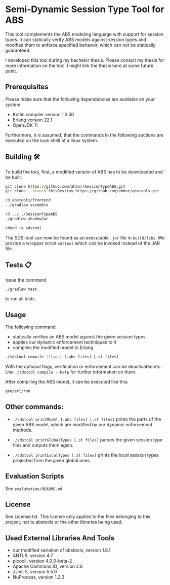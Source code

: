 # Semi-Dynamic Session Type Tool for ABS

This tool complements the ABS modeling language with support for session types.
It can statically verify ABS models against session types and modifies them to
enforce specified behavior, which can not be statically guaranteed.

I developed this tool during my bachelor thesis. Please consult my thesis for
more information on the tool. I might link the thesis here at some future point.

## Prerequisites

Please make sure that the following dependencies are available on your system:

* Kotlin compiler version 1.3.50
* Erlang version 22.1
* OpenJDK 11

Furthermore, it is assumed, that the commands in the following sections are
executed on the `bash` shell of a linux system.

## Building :hammer_and_wrench:

To build the tool, first, a modified version of ABS has to be downloaded and
be built.

```sh
git clone https://github.com/ahbnr/SessionTypeABS.git
git clone --branch thisDestiny https://github.com/ahbnr/abstools.git

cd abstools/frontend
../gradlew assemble

cd ../../SessionTypeABS
./gradlew shadowJar

chmod +x sdstool
```

The SDS-tool can now be found as an executable `.jar` file in `build/libs`.
We provide a wrapper script `sdstool` which can be invoked instead of the JAR
file.

## Tests :clipboard:

Issue the command
```sh
./gradlew test
```
to run all tests.

## Usage

The following command

* statically verifies an ABS model against the given session types
* applies our dynamic enforcement techniques to it
* compiles the modified model to Erlang

```sh
./sdstool compile [flags] [.abs files] [.st files]
```

With the optional flags, verification or enforcement can be deactivated etc.
Use `./sdstool compile --help` for further information on them.

After compiling the ABS model, it can be executed like this:
```sh
gen/erl/run
```

## Other commands:

* `./sdstool printModel [.abs files] [.st files]` prints the parts of the given
  ABS model, which are modified by our dynamic enforcement methods.

* `./sdstool printGlobalTypes [.st files]` parses the given session type files
  and outputs them again.

* `./sdstool printLocalTypes [.st files]` prints the local session types
  projected from the given global ones.

## Evaluation Scripts

See `evalutation/README.md`

## License

See License.txt.
This license only applies to the files belonging to this project, not to
abstools or the other libraries being used.

## Used External Libraries And Tools

* our modified variation of abstools, version 1.8.1
* ANTLR, version 4.7
* picocli, version 4.0.0-beta-2
* Apache Commons IO, version 2.6
* JUnit 5, version 5.5.0
* NuProcess, version 1.2.3
